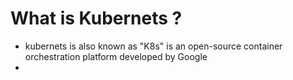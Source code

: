 # What is Kubernets ?
- kubernets is also known as "K8s" is an open-source container orchestration platform developed by Google 
- 
